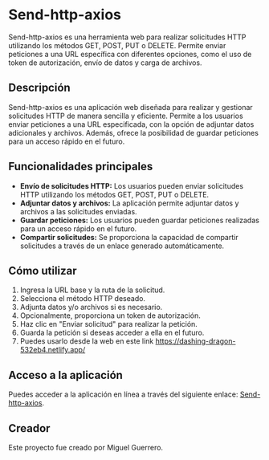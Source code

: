 # Send-http-axios

Send-http-axios es una herramienta web para realizar solicitudes HTTP utilizando los métodos GET, POST, PUT o DELETE. Permite enviar peticiones a una URL específica con diferentes opciones, como el uso de token de autorización, envío de datos y carga de archivos.

## Descripción

Send-http-axios es una aplicación web diseñada para realizar y gestionar solicitudes HTTP de manera sencilla y eficiente. Permite a los usuarios enviar peticiones a una URL especificada, con la opción de adjuntar datos adicionales y archivos. Además, ofrece la posibilidad de guardar peticiones para un acceso rápido en el futuro.

## Funcionalidades principales

- **Envío de solicitudes HTTP:** Los usuarios pueden enviar solicitudes HTTP utilizando los métodos GET, POST, PUT o DELETE.
- **Adjuntar datos y archivos:** La aplicación permite adjuntar datos y archivos a las solicitudes enviadas.
- **Guardar peticiones:** Los usuarios pueden guardar peticiones realizadas para un acceso rápido en el futuro.
- **Compartir solicitudes:** Se proporciona la capacidad de compartir solicitudes a través de un enlace generado automáticamente.

## Cómo utilizar

1. Ingresa la URL base y la ruta de la solicitud.
2. Selecciona el método HTTP deseado.
3. Adjunta datos y/o archivos si es necesario.
4. Opcionalmente, proporciona un token de autorización.
5. Haz clic en "Enviar solicitud" para realizar la petición.
6. Guarda la petición si deseas acceder a ella en el futuro.
7. Puedes usarlo desde la web en este link https://dashing-dragon-532eb4.netlify.app/
## Acceso a la aplicación

Puedes acceder a la aplicación en línea a través del siguiente enlace: [Send-http-axios](https://dashing-dragon-532eb4.netlify.app/).

## Creador

Este proyecto fue creado por Miguel Guerrero.
